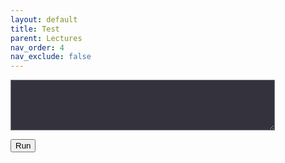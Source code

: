 ```yaml
---
layout: default
title: Test
parent: Lectures
nav_order: 4
nav_exclude: false
---
```


<div w3-include-html = "AutoGrader.html"></div>

<textarea id='code' name="code" rows="5" cols="50" style="background-color:#34333d"></textarea>
<button onclick="AutoCheck()">Run</button>
<div id="out"></div>